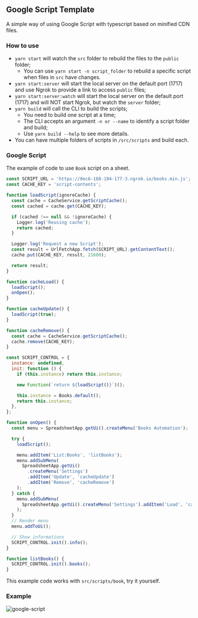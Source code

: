 ## Google Script Template

A simple way of using Google Script with typescript based on minified CDN files.

### How to use

- `yarn start` will watch the `src` folder to rebuild the files to the `public` folder;
  - You can use `yarn start -n script_folder` to rebuild a specific script when files in `src` have changes.
- `yarn start:server` will start the local server on the default port (1717) and use Ngrok to provide a link to access `public` files;
- `yarn start:server:watch` will start the local server on the default port (1717) and will NOT start Ngrok, but watch the `server` folder;
- `yarn build` will call the CLI to build the scripts;
  - You need to build one script at a time;
  - The CLI accepts an argument `-n or --name` to identify a script folder and build;
  - Use `yarn build --help` to see more details.
- You can have multiple folders of scripts in `/src/scripts` and build each.

### Google Script

The example of code to use `Book` script on a sheet.

```js
const SCRIPT_URL = 'https://0ec6-168-194-177-3.ngrok.io/books.min.js';
const CACHE_KEY = 'script-contents';

function loadScript(ignoreCache) {
  const cache = CacheService.getScriptCache();
  const cached = cache.get(CACHE_KEY);

  if (cached !== null && !ignoreCache) {
    Logger.log('Reusing cache');
    return cached;
  }

  Logger.log('Request a new Script');
  const result = UrlFetchApp.fetch(SCRIPT_URL).getContentText();
  cache.put(CACHE_KEY, result, 21600);

  return result;
}

function cacheLoad() {
  loadScript();
  onOpen();
}

function cacheUpdate() {
  loadScript(true);
}

function cacheRemove() {
  const cache = CacheService.getScriptCache();
  cache.remove(CACHE_KEY);
}

const SCRIPT_CONTROL = {
  instance: undefined,
  init: function () {
    if (this.instance) return this.instance;

    new Function(`return ${loadScript()}`)();

    this.instance = Books.default();
    return this.instance;
  },
};

function onOpen() {
  const menu = SpreadsheetApp.getUi().createMenu('Books Automation');

  try {
    loadScript();

    menu.addItem('List:Books', 'listBooks');
    menu.addSubMenu(
      SpreadsheetApp.getUi()
        .createMenu('Settings')
        .addItem('Update', 'cacheUpdate')
        .addItem('Remove', 'cacheRemove')
    );
  } catch {
    menu.addSubMenu(
      SpreadsheetApp.getUi().createMenu('Settings').addItem('Load', 'cacheLoad')
    );
  }
  // Render menu
  menu.addToUi();

  // Show informations
  SCRIPT_CONTROL.init().info();
}

function listBooks() {
  SCRIPT_CONTROL.init().books();
}
```

This example code works with `src/scripts/book`, try it yourself.

### Example

![google-script](https://user-images.githubusercontent.com/32512776/160265850-53c46bb8-f1fa-44d1-a9bf-9a993cc5fc97.gif)
